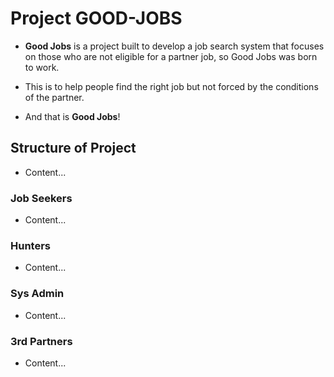 # Project GOOD-JOBS

- **Good Jobs** is a project built to develop a job search system that focuses on those who are not eligible for a partner job, so Good Jobs was born to work.
- This is to help people find the right job but not forced by the conditions of the partner.

- And that is **Good Jobs**!

## Structure of Project

- Content...

### Job Seekers

- Content...

### Hunters

- Content...

### Sys Admin

- Content...

### 3rd Partners

- Content...
